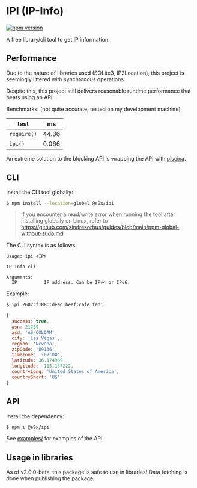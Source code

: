 # IPI (IP-Info)

<a href="https://www.npmjs.com/package/@e9x/ipi"><img src="https://img.shields.io/npm/v/@e9x/ipi.svg?maxAge=3600" alt="npm version" /></a>

A free library/cli tool to get IP information.

## Performance

Due to the nature of libraries used (SQLite3, IP2Location), this project is seemingly littered with synchronous operations.

Despite this, this project still delivers reasonable runtime performance that beats using an API.

Benchmarks: (not quite accurate, tested on my development machine)

| test        | ms    |
| ----------- | ----- |
| `require()` | 44.36 |
| `ipi()`     | 0.066 |

An extreme solution to the blocking API is wrapping the API with [piscina](https://www.npmjs.com/package/piscina).

## CLI

Install the CLI tool globally:

```sh
$ npm install --location=global @e9x/ipi
```

> If you encounter a read/write error when running the tool after installing globally on Linux, refer to https://github.com/sindresorhus/guides/blob/main/npm-global-without-sudo.md

The CLI syntax is as follows:

```
Usage: ipi <IP>

IP-Info cli

Arguments:
  IP          IP address. Can be IPv4 or IPv6.
```

Example:

```sh
$ ipi 2607:f188::dead:beef:cafe:fed1
```

```js
{
  success: true,
  asn: 21769,
  asd: 'AS-COLOAM',
  city: 'Las Vegas',
  region: 'Nevada',
  zipCode: '89136',
  timezone: '-07:00',
  latitude: 36.174969,
  longitude: -115.137222,
  countryLong: 'United States of America',
  countryShort: 'US'
}
```

## API

Install the dependency:

```sh
$ npm i @e9x/ipi
```

See [examples/](https://github.com/e9x/ipi/tree/master/packages/ipi/examples) for examples of the API.

## Usage in libraries

As of v2.0.0-beta, this package is safe to use in libraries! Data fetching is done when publishing the package.
